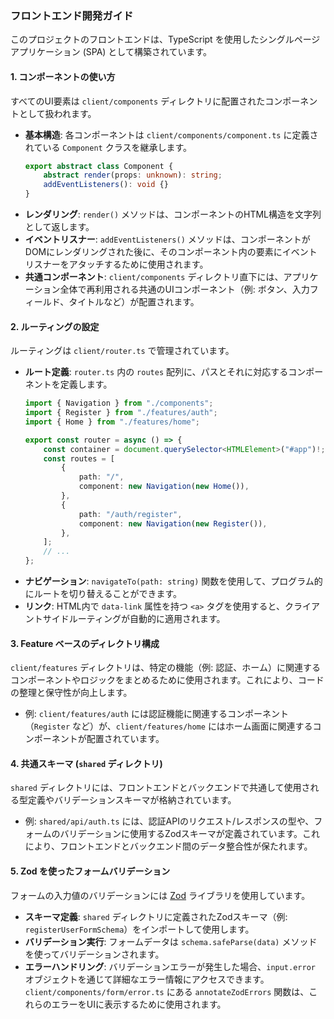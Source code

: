 ### フロントエンド開発ガイド

このプロジェクトのフロントエンドは、TypeScript を使用したシングルページアプリケーション (SPA) として構築されています。

#### 1. コンポーネントの使い方

すべてのUI要素は `client/components` ディレクトリに配置されたコンポーネントとして扱われます。

-   **基本構造**: 各コンポーネントは `client/components/component.ts` に定義されている `Component` クラスを継承します。
    ```typescript
    export abstract class Component {
        abstract render(props: unknown): string;
        addEventListeners(): void {}
    }
    ```
-   **レンダリング**: `render()` メソッドは、コンポーネントのHTML構造を文字列として返します。
-   **イベントリスナー**: `addEventListeners()` メソッドは、コンポーネントがDOMにレンダリングされた後に、そのコンポーネント内の要素にイベントリスナーをアタッチするために使用されます。
-   **共通コンポーネント**: `client/components` ディレクトリ直下には、アプリケーション全体で再利用される共通のUIコンポーネント（例: ボタン、入力フィールド、タイトルなど）が配置されます。

#### 2. ルーティングの設定

ルーティングは `client/router.ts` で管理されています。

-   **ルート定義**: `router.ts` 内の `routes` 配列に、パスとそれに対応するコンポーネントを定義します。
    ```typescript
    import { Navigation } from "./components";
    import { Register } from "./features/auth";
    import { Home } from "./features/home";

    export const router = async () => {
        const container = document.querySelector<HTMLElement>("#app")!;
        const routes = [
            {
                path: "/",
                component: new Navigation(new Home()),
            },
            {
                path: "/auth/register",
                component: new Navigation(new Register()),
            },
        ];
        // ...
    };
    ```
-   **ナビゲーション**: `navigateTo(path: string)` 関数を使用して、プログラム的にルートを切り替えることができます。
-   **リンク**: HTML内で `data-link` 属性を持つ `<a>` タグを使用すると、クライアントサイドルーティングが自動的に適用されます。

#### 3. Feature ベースのディレクトリ構成

`client/features` ディレクトリは、特定の機能（例: 認証、ホーム）に関連するコンポーネントやロジックをまとめるために使用されます。これにより、コードの整理と保守性が向上します。

-   例: `client/features/auth` には認証機能に関連するコンポーネント（`Register` など）が、`client/features/home` にはホーム画面に関連するコンポーネントが配置されています。

#### 4. 共通スキーマ (`shared` ディレクトリ)

`shared` ディレクトリには、フロントエンドとバックエンドで共通して使用される型定義やバリデーションスキーマが格納されています。

-   例: `shared/api/auth.ts` には、認証APIのリクエスト/レスポンスの型や、フォームのバリデーションに使用するZodスキーマが定義されています。これにより、フロントエンドとバックエンド間のデータ整合性が保たれます。

#### 5. Zod を使ったフォームバリデーション

フォームの入力値のバリデーションには [Zod](https://zod.dev/) ライブラリを使用しています。

-   **スキーマ定義**: `shared` ディレクトリに定義されたZodスキーマ（例: `registerUserFormSchema`）をインポートして使用します。
-   **バリデーション実行**: フォームデータは `schema.safeParse(data)` メソッドを使ってバリデーションされます。
-   **エラーハンドリング**: バリデーションエラーが発生した場合、`input.error` オブジェクトを通じて詳細なエラー情報にアクセスできます。`client/components/form/error.ts` にある `annotateZodErrors` 関数は、これらのエラーをUIに表示するために使用されます。
